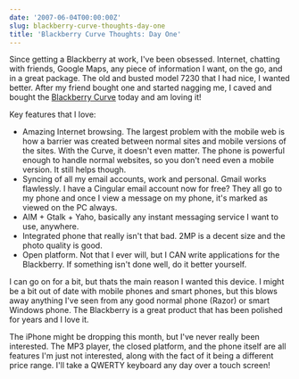 ```yaml
---
date: '2007-06-04T00:00:00Z'
slug: blackberry-curve-thoughts-day-one
title: 'Blackberry Curve Thoughts: Day One'
---
```



Since getting a Blackberry at work, I've been obsessed. Internet, chatting with
friends, Google Maps, any piece of information I want, on the go, and in a great
package. The old and busted model 7230 that I had nice, I wanted better. After
my friend bought one and started nagging me, I caved and bought the [Blackberry
Curve][1] today and am loving it!

Key features that I love:

* Amazing Internet browsing. The largest problem with the mobile web is how
  a barrier was created between normal sites and mobile versions of the sites.
  With the Curve, it doesn't even matter. The phone is powerful enough to handle
  normal websites, so you don't need even a mobile version. It still helps
  though.
* Syncing of all my email accounts, work and personal. Gmail works flawlessly.
  I have a Cingular email account now for free? They all go to my phone and once
  I view a message on my phone, it's marked as viewed on the PC always.
* AIM + Gtalk + Yaho, basically any instant messaging service I want to use,
  anywhere.
* Integrated phone that really isn't that bad. 2MP is a decent size and the
  photo quality is good.
* Open platform. Not that I ever will, but I CAN write applications for the
  Blackberry. If something isn't done well, do it better yourself.

I can go on for a bit, but thats the main reason I wanted this device. I might
be a bit out of date with mobile phones and smart phones, but this blows away
anything I've seen from any good normal phone (Razor) or smart Windows phone.
The Blackberry is a great product that has been polished for years and I love
it.

The iPhone might be dropping this month, but I've never really been interested.
The MP3 player, the closed platform, and the phone itself are all features I'm
just not interested, along with the fact of it being a different price range.
I'll take a QWERTY keyboard any day over a touch screen!


[1]: http://www.blackberrycurve.com/
